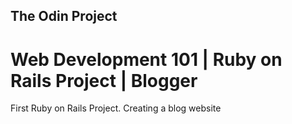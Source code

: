 ## The Odin Project
# Web Development 101 | Ruby on Rails Project | Blogger
First Ruby on Rails Project. Creating a blog website